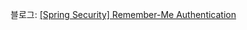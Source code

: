 블로그: [[Spring Security] Remember-Me Authentication](https://medium.com/@Hailey24/spring-security-remember-me-authentication-363821af879f)
